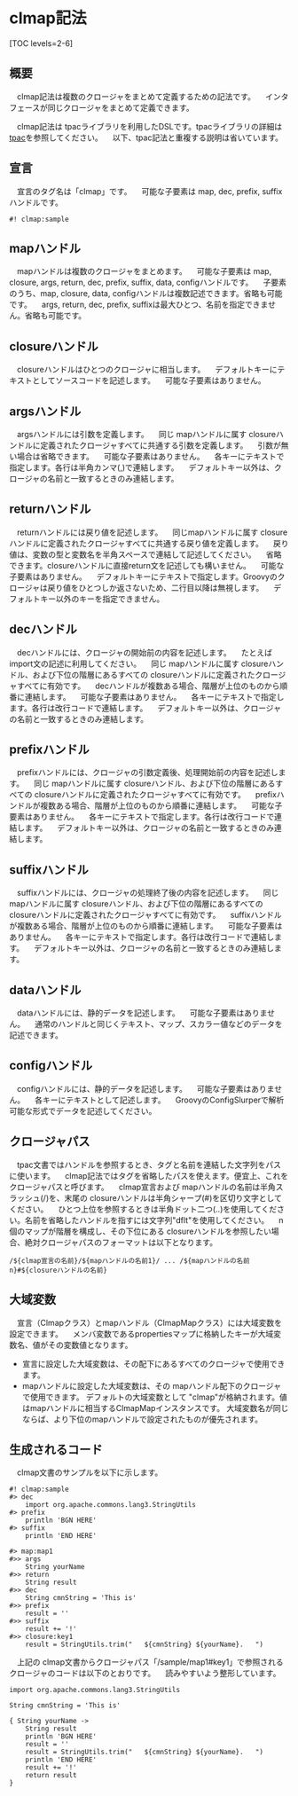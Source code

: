 # clmap記法

[TOC levels=2-6]

## 概要

　clmap記法は複数のクロージャをまとめて定義するための記法です。
　インタフェースが同じクロージャをまとめて定義できます。

　clmap記法は tpacライブラリを利用したDSLです。tpacライブラリの詳細は [tpac](/tpac/)を参照してください。
　以下、tpac記法と重複する説明は省いています。

## 宣言

　宣言のタグ名は「clmap」です。
　可能な子要素は map, dec, prefix, suffixハンドルです。

```
#! clmap:sample
```

## mapハンドル

　mapハンドルは複数のクロージャをまとめます。
　可能な子要素は map, closure, args, return, dec, prefix, suffix, data, configハンドルです。
　子要素のうち、map, closure, data, configハンドルは複数記述できます。省略も可能です。
　args, return, dec, prefix, suffixは最大ひとつ、名前を指定できません。省略も可能です。

## closureハンドル

　closureハンドルはひとつのクロージャに相当します。
　デフォルトキーにテキストとしてソースコードを記述します。
　可能な子要素はありません。

## argsハンドル

　argsハンドルには引数を定義します。
　同じ mapハンドルに属す closureハンドルに定義されたクロージャすべてに共通する引数を定義します。
　引数が無い場合は省略できます。
　可能な子要素はありません。
　各キーにテキストで指定します。各行は半角カンマ(,)で連結します。
　デフォルトキー以外は、クロージャの名前と一致するときのみ連結します。

## returnハンドル

　returnハンドルには戻り値を記述します。
　同じmapハンドルに属す closureハンドルに定義されたクロージャすべてに共通する戻り値を定義します。
　戻り値は、変数の型と変数名を半角スペースで連結して記述してください。
　省略できます。closureハンドルに直接return文を記述しても構いません。
　可能な子要素はありません。
　デフォルトキーにテキストで指定します。Groovyのクロージャは戻り値をひとつしか返さないため、二行目以降は無視します。
　デフォルトキー以外のキーを指定できません。

## decハンドル

　decハンドルには、クロージャの開始前の内容を記述します。
　たとえば import文の記述に利用してください。
　同じ mapハンドルに属す closureハンドル、および下位の階層にあるすべての closureハンドルに定義されたクロージャすべてに有効です。
　decハンドルが複数ある場合、階層が上位のものから順番に連結します。
　可能な子要素はありません。
　各キーにテキストで指定します。各行は改行コードで連結します。
　デフォルトキー以外は、クロージャの名前と一致するときのみ連結します。

## prefixハンドル

　prefixハンドルには、クロージャの引数定義後、処理開始前の内容を記述します。
　同じ mapハンドルに属す closureハンドル、および下位の階層にあるすべての closureハンドルに定義されたクロージャすべてに有効です。
　prefixハンドルが複数ある場合、階層が上位のものから順番に連結します。
　可能な子要素はありません。
　各キーにテキストで指定します。各行は改行コードで連結します。
　デフォルトキー以外は、クロージャの名前と一致するときのみ連結します。

## suffixハンドル

　suffixハンドルには、クロージャの処理終了後の内容を記述します。
　同じ mapハンドルに属す closureハンドル、および下位の階層にあるすべての closureハンドルに定義されたクロージャすべてに有効です。
　suffixハンドルが複数ある場合、階層が上位のものから順番に連結します。
　可能な子要素はありません。
　各キーにテキストで指定します。各行は改行コードで連結します。
　デフォルトキー以外は、クロージャの名前と一致するときのみ連結します。

## dataハンドル

　dataハンドルには、静的データを記述します。
　可能な子要素はありません。
　通常のハンドルと同じくテキスト、マップ、スカラー値などのデータを記述できます。

## configハンドル

　configハンドルには、静的データを記述します。
　可能な子要素はありません。
　各キーにテキストとして記述します。
　GroovyのConfigSlurperで解析可能な形式でデータを記述してください。

## クロージャパス

　tpac文書ではハンドルを参照するとき、タグと名前を連結した文字列をパスに使います。
　clmap記法ではタグを省略したパスを使えます。便宜上、これをクロージャパスと呼びます。
　clmap宣言および mapハンドルの名前は半角スラッシュ(/)を、末尾の closureハンドルは半角シャープ(#)を区切り文字としてください。
　ひとつ上位を参照するときは半角ドット二つ(..)を使用してください。名前を省略したハンドルを指すには文字列"dflt"を使用してください。
　n個のマップが階層を構成し、その下位にある closureハンドルを参照したい場合、絶対クロージャパスのフォーマットは以下となります。

```
/${clmap宣言の名前}/${mapハンドルの名前1}/ ... /${mapハンドルの名前n}#${closureハンドルの名前}
```

## 大域変数

　宣言（Clmapクラス）とmapハンドル（ClmapMapクラス）には大域変数を設定できます。
　メンバ変数であるpropertiesマップに格納したキーが大域変数名、値がその変数値となります。

* 宣言に設定した大域変数は、その配下にあるすべてのクロージャで使用できます。
* mapハンドルに設定した大域変数は、その mapハンドル配下のクロージャで使用できます。
  デフォルトの大域変数として "clmap"が格納されます。値はmapハンドルに相当するClmapMapインスタンスです。
  大域変数名が同じならば、より下位のmapハンドルで設定されたものが優先されます。

## 生成されるコード

　clmap文書のサンプルを以下に示します。

```
#! clmap:sample
#> dec
	import org.apache.commons.lang3.StringUtils
#> prefix
	println 'BGN HERE'
#> suffix
	println 'END HERE'

#> map:map1
#>> args
	String yourName
#>> return
	String result
#>> dec
	String cmnString = 'This is'
#>> prefix
	result = ''
#>> suffix
	result += '!'
#>> closure:key1
	result = StringUtils.trim("   ${cmnString} ${yourName}.   ")
```

　上記の clmap文書からクロージャパス「/sample/map1#key1」で参照されるクロージャのコードは以下のとおりです。
　読みやすいよう整形しています。

```
import org.apache.commons.lang3.StringUtils

String cmnString = 'This is'

{ String yourName ->
	String result
	println 'BGN HERE'
	result = ''
	result = StringUtils.trim("   ${cmnString} ${yourName}.   ")
	println 'END HERE'
	result += '!'
	return result
}
```
